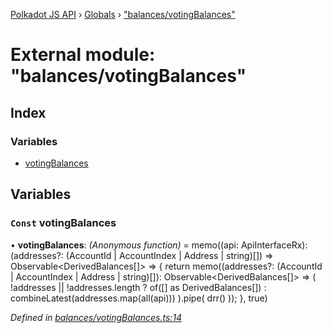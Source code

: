 [Polkadot JS API](../README.md) › [Globals](../globals.md) › ["balances/votingBalances"](_balances_votingbalances_.md)

# External module: "balances/votingBalances"

## Index

### Variables

* [votingBalances](_balances_votingbalances_.md#const-votingbalances)

## Variables

### `Const` votingBalances

• **votingBalances**: *(Anonymous function)* =  memo((api: ApiInterfaceRx): (addresses?: (AccountId | AccountIndex | Address | string)[]) => Observable<DerivedBalances[]> => {
  return memo((addresses?: (AccountId | AccountIndex | Address | string)[]): Observable<DerivedBalances[]> =>
    (
      !addresses || !addresses.length
        ? of([] as DerivedBalances[])
        : combineLatest(addresses.map(all(api)))
    ).pipe(
      drr()
    ));
}, true)

*Defined in [balances/votingBalances.ts:14](https://github.com/polkadot-js/api/blob/e601ae27a1/packages/api-derive/src/balances/votingBalances.ts#L14)*

